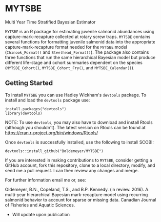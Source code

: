 # MYTSBE
Multi Year Time Stratified Bayesian Estimator

`MYTSBE` is an R package for estimating juvenile salmonid abundances using capture-mark-recapture collected at rotary screw traps. `MYTSBE` contains several functions for formatting juvenile salmonid data into the appropriate capture-mark-recapture format needed for the `MYTSBE` model (`Chinook_Format()` and `Steelhead_Format()`). The package also contains three functions that run the same hierarchical Bayesian model but produce different life-stage and cohort summaries dependent on the species (`MYTSBE_Cohort()`, `MYTSBE_Cohort_Fry()`, and `MYTSBE_Calendar()`). 


## Getting Started

To install `MYTSBE` you can use Hadley Wickham's `devtools` package. To install and load the `devtools` package use:
```
install.packages("devtools")
library(devtools)
```
NOTE: To use `devtools`, you may also have to download and install Rtools (although you shouldn't). The latest version on Rtools can be found at
https://cran.r-project.org/bin/windows/Rtools/

Once `devtools` is successfully installed, use the following to install SCOBI:
```
devtools::install_github("Boldemeyer/MYTSBE")
```
If you are interested in making contributions to `MYTSBE`, consider getting a GitHub account, fork this repository, clone to a local directory, modify, and send me a pull request. I can then review any changes and merge.

For further information email me or, see:

Oldemeyer, B.N., Copeland, T.S., and B.P. Kennedy. (in review. 2016). A multi-year hierarchical Bayesian mark-recapture model using recurring salmonid behavior to account for sparse or missing data. Canadian Journal of Fisheries and Aquatic Sciences. 

* Will update upon publication
